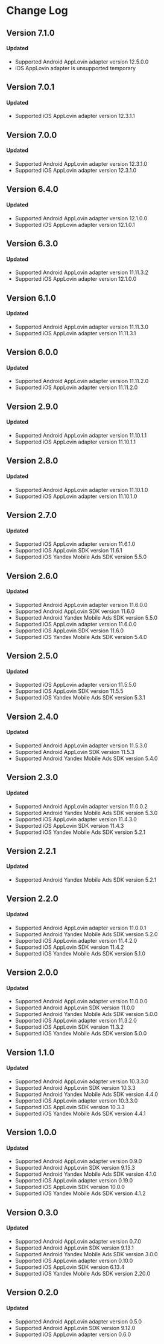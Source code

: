 # Change Log

## Version 7.1.0

#### Updated

* Supported Android AppLovin adapter version 12.5.0.0
* iOS AppLovin adapter is unsupported temporary

## Version 7.0.1

#### Updated

* Supported iOS AppLovin adapter version 12.3.1.1

## Version 7.0.0

#### Updated

* Supported Android AppLovin adapter version 12.3.1.0
* Supported iOS AppLovin adapter version 12.3.1.0

## Version 6.4.0

#### Updated

* Supported Android AppLovin adapter version 12.1.0.0
* Supported iOS AppLovin adapter version 12.1.0.1

## Version 6.3.0

#### Updated

* Supported Android AppLovin adapter version 11.11.3.2
* Supported iOS AppLovin adapter version 12.1.0.0

## Version 6.1.0

#### Updated

* Supported Android AppLovin adapter version 11.11.3.0
* Supported iOS AppLovin adapter version 11.11.3.1

## Version 6.0.0

#### Updated

* Supported Android AppLovin adapter version 11.11.2.0
* Supported iOS AppLovin adapter version 11.11.2.0

## Version 2.9.0

#### Updated

* Supported Android AppLovin adapter version 11.10.1.1
* Supported iOS AppLovin adapter version 11.10.1.1

## Version 2.8.0

#### Updated

* Supported Android AppLovin adapter version 11.10.1.0
* Supported iOS AppLovin adapter version 11.10.1.0

## Version 2.7.0

#### Updated

* Supported iOS AppLovin adapter version 11.6.1.0
* Supported iOS AppLovin SDK version 11.6.1
* Supported iOS Yandex Mobile Ads SDK version 5.5.0

## Version 2.6.0

#### Updated

* Supported Android AppLovin adapter version 11.6.0.0
* Supported Android AppLovin SDK version 11.6.0
* Supported Android Yandex Mobile Ads SDK version 5.5.0
* Supported iOS AppLovin adapter version 11.6.0.0
* Supported iOS AppLovin SDK version 11.6.0
* Supported iOS Yandex Mobile Ads SDK version 5.4.0

## Version 2.5.0

#### Updated

* Supported iOS AppLovin adapter version 11.5.5.0
* Supported iOS AppLovin SDK version 11.5.5
* Supported iOS Yandex Mobile Ads SDK version 5.3.1

## Version 2.4.0

#### Updated

* Supported Android AppLovin adapter version 11.5.3.0
* Supported Android AppLovin SDK version 11.5.3
* Supported Android Yandex Mobile Ads SDK version 5.4.0

## Version 2.3.0

#### Updated

* Supported Android AppLovin adapter version 11.0.0.2
* Supported Android Yandex Mobile Ads SDK version 5.3.0
* Supported iOS AppLovin adapter version 11.4.3.0
* Supported iOS AppLovin SDK version 11.4.3
* Supported iOS Yandex Mobile Ads SDK version 5.2.1

## Version 2.2.1

#### Updated

* Supported Android Yandex Mobile Ads SDK version 5.2.1

## Version 2.2.0

#### Updated

* Supported Android AppLovin adapter version 11.0.0.1
* Supported Android Yandex Mobile Ads SDK version 5.2.0
* Supported iOS AppLovin adapter version 11.4.2.0
* Supported iOS AppLovin SDK version 11.4.2
* Supported iOS Yandex Mobile Ads SDK version 5.1.0

## Version 2.0.0

#### Updated

* Supported Android AppLovin adapter version 11.0.0.0
* Supported Android AppLovin SDK version 11.0.0
* Supported Android Yandex Mobile Ads SDK version 5.0.0
* Supported iOS AppLovin adapter version 11.3.2.0
* Supported iOS AppLovin SDK version 11.3.2
* Supported iOS Yandex Mobile Ads SDK version 5.0.0

## Version 1.1.0

#### Updated

* Supported Android AppLovin adapter version 10.3.3.0
* Supported Android AppLovin SDK version 10.3.3
* Supported Android Yandex Mobile Ads SDK version 4.4.0
* Supported iOS AppLovin adapter version 10.3.3.0
* Supported iOS AppLovin SDK version 10.3.3
* Supported iOS Yandex Mobile Ads SDK version 4.4.1

## Version 1.0.0

#### Updated

* Supported Android AppLovin adapter version 0.9.0
* Supported Android AppLovin SDK version 9.15.3
* Supported Android Yandex Mobile Ads SDK version 4.1.0
* Supported iOS AppLovin adapter version 0.19.0
* Supported iOS AppLovin SDK version 10.0.0
* Supported iOS Yandex Mobile Ads SDK version 4.1.2

## Version 0.3.0

#### Updated

* Supported Android AppLovin adapter version 0.7.0
* Supported Android AppLovin SDK version 9.13.1
* Supported Android Yandex Mobile Ads SDK version 3.0.0
* Supported iOS AppLovin adapter version 0.10.0
* Supported iOS AppLovin SDK version 6.13.4
* Supported iOS Yandex Mobile Ads SDK version 2.20.0

## Version 0.2.0

#### Updated

* Supported Android AppLovin adapter version 0.5.0
* Supported Android AppLovin SDK version 9.12.0
* Supported iOS AppLovin adapter version 0.6.0
